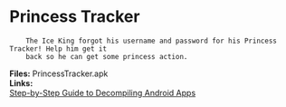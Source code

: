 # Princess Tracker

		The Ice King forgot his username and password for his Princess Tracker! Help him get it
		back so he can get some princess action.

**Files:** PrincessTracker.apk  
**Links:**  
[Step-by-Step Guide to Decompiling Android Apps](http://slandail.net/step-by-step-guide-to-decompiling-android-apps/)